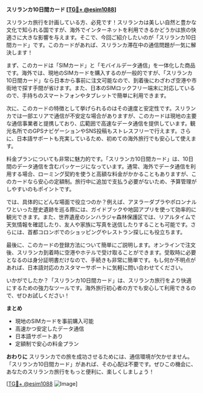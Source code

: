 **スリランカ10日間カード [[TG💪+ @esim1088](https://t.me/s/esim1088)]**

スリランカ旅行を計画している方、必見です！スリランカは美しい自然と豊かな文化で知られる国ですが、海外でインターネットを利用できるかどうかは旅の快適さに大きな影響を与えます。そこで、今回ご紹介したいのが「スリランカ10日間カード」です。このカードがあれば、スリランカ滞在中の通信問題が一気に解決します！

まず、このカードは「SIMカード」と「モバイルデータ通信」を一体化した商品です。海外では、現地のSIMカードを購入するのが一般的ですが、「スリランカ10日間カード」なら日本から事前に注文可能なので、到着後にわざわざ空港や市街地で探す手間が省けます。また、日本のSIMロックフリー端末に対応しているので、手持ちのスマートフォンやタブレットで簡単に利用できます。

次に、このカードの特徴として挙げられるのはその速度と安定性です。スリランカでは一部エリアで通信が不安定な場合がありますが、このカードは現地の主要な通信事業者と提携しており、広範囲で高速なデータ通信を提供しています。観光名所でのGPSナビゲーションやSNS投稿もストレスフリーで行えます。さらに、日本語サポートも充実しているため、初めての海外旅行でも安心して使えます。

料金プランについても非常に魅力的です。「スリランカ10日間カード」は、10日間のデータ通信を含むパッケージになっています。通常、海外でデータ通信を利用する場合、ローミング契約を使うと高額な料金がかかることもありますが、このカードなら安心の定額制。旅行中に追加で支払う必要がないため、予算管理がしやすいのもポイントです。

では、具体的にどんな場面で役立つのか？例えば、アヌラーダプラやポロンナルワといった歴史遺跡を巡る際には、ガイドブックや地図アプリを使って効率的に観光できます。また、世界遺産のシンハラジャ森林保護区では、リアルタイムで天気情報を確認したり、友人や家族に写真を送信したりすることも可能です。さらには、首都コロンボでのショッピングやレストラン探しにも役立ちます。

最後に、このカードの登録方法について簡単にご説明します。オンラインで注文後、スリランカ到着時に空港やホテルで受け取ることができます。受取時に必要となるのは身分証明書だけなので、手続きも非常に簡単です。もし何か不明点があれば、日本語対応のカスタマーサポートに気軽に問い合わせてください。

いかがでしたか？「スリランカ10日間カード」は、スリランカ旅行をより快適にするための強力なツールです。海外旅行初心者の方でも安心して利用できるので、ぜひお試しください！

**まとめ**
- 現地のSIMカードを事前購入可能
- 高速かつ安定したデータ通信
- 日本語サポートあり
- 定額制で安心の料金プラン

**おわりに**
スリランカでの旅を成功させるためには、通信環境が欠かせません。「スリランカ10日間カード」があれば、その心配は不要です。ぜひこの機会に、あなたのスリランカ旅行をもっと便利に、楽しくしましょう！

[[TG💪+ @esim1088](https://t.me/s/esim1088) ![Image](https://i.postimg.cc/Y0z9fWf4/image.png)]